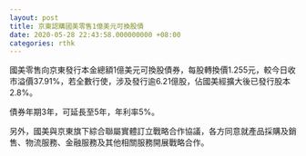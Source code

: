```yaml
---
layout: post
title: 京東認購國美零售1億美元可換股債
date: 2020-05-28 22:43:58.000000000 +08:00
categories: rthk
---
```


國美零售向京東發行本金總額1億美元可換股債券，每股轉換價1.255元，較今日收市溢價37.91%，若全數行使，涉及發行逾6.21億股，佔國美經擴大後已發行股本2.8%。

債券年期3年，可延長至5年，年利率5%。

另外，國美與京東旗下綜合聯屬實體訂立戰略合作協議，各方同意就產品採購及銷售、物流服務、金融服務及其他相關服務開展戰略合作。
